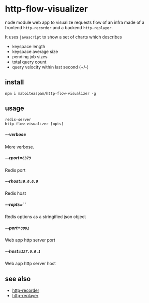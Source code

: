 # http-flow-visualizer

node module web app to visualize requests flow of an infra
made of a frontend `http-recorder` and a backend `http-replayer`.

It uses `javascript` to show a set of charts which describes
- keyspace length
- keyspace average size
- pending job sizes
- total query count
- query velocity within last second (+/-)

## install

    npm i maboiteaspam/http-flow-visualizer -g

## usage

    redis-server
    http-flow-visualizer [opts]

##### --verbose
More verbose.

##### --rport=`6379`
Redis port

##### --rhost=`0.0.0.0`
Redis host

##### --ropts=``
Redis options as a stringified json object

##### --port=`8081`
Web app http server port

##### --host=`127.0.0.1`
Web app http server host


## see also

- [http-recorder](https://github.com/maboiteaspam/http-recorder)
- [http-replayer](https://github.com/maboiteaspam/http-replayer)
